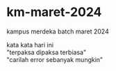 # km-maret-2024
kampus merdeka batch maret 2024

kata kata hari ini <br/>
"terpaksa dipaksa terbiasa" <br/>
"carilah error sebanyak mungkin"